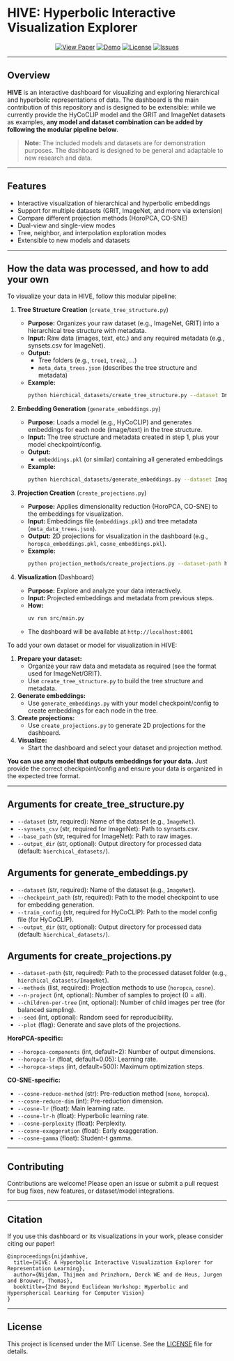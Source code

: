 # HIVE: Hyperbolic Interactive Visualization Explorer

<p align="center">
  <a href="https://openreview.net/pdf?id=D9LlujFg7d" target="_blank"><img src="https://img.shields.io/badge/View%20Paper-OpenReview-blue" alt="View Paper"></a>
  <a href="./HIVE_demo.mp4"><img src="https://img.shields.io/badge/Demo-Video-green" alt="Demo"></a>
  <a href="LICENSE"><img src="https://img.shields.io/badge/License-MIT-lightgrey.svg" alt="License"></a>
  <a href="https://github.com/thijmennijdam/HIVE/issues"><img src="https://img.shields.io/badge/Issues-Report%20Issue-red" alt="Issues"></a>
</p>

---

## Overview

**HIVE** is an interactive dashboard for visualizing and exploring hierarchical and hyperbolic representations of data. The dashboard is the main contribution of this repository and is designed to be extensible: while we currently provide the HyCoCLIP model and the GRIT and ImageNet datasets as examples, **any model and dataset combination can be added by following the modular pipeline below**.

> **Note:** The included models and datasets are for demonstration purposes. The dashboard is designed to be general and adaptable to new research and data.

---

## Features
- Interactive visualization of hierarchical and hyperbolic embeddings
- Support for multiple datasets (GRIT, ImageNet, and more via extension)
- Compare different projection methods (HoroPCA, CO-SNE)
- Dual-view and single-view modes
- Tree, neighbor, and interpolation exploration modes
- Extensible to new models and datasets

---

## How the data was processed, and how to add your own

To visualize your data in HIVE, follow this modular pipeline:

1. **Tree Structure Creation** (`create_tree_structure.py`)
   - **Purpose:** Organizes your raw dataset (e.g., ImageNet, GRIT) into a hierarchical tree structure with metadata.
   - **Input:** Raw data (images, text, etc.) and any required metadata (e.g., synsets.csv for ImageNet).
   - **Output:**
     - Tree folders (e.g., `tree1`, `tree2`, ...)
     - `meta_data_trees.json` (describes the tree structure and metadata)
   - **Example:**
     ```bash
     python hierchical_datasets/create_tree_structure.py --dataset ImageNet --synsets_csv <PATH_TO_SYNSETS_CSV> --base_path <PATH_TO_RAW_IMAGES> --output_dir hierchical_datasets
     ```

2. **Embedding Generation** (`generate_embeddings.py`)
   - **Purpose:** Loads a model (e.g., HyCoCLIP) and generates embeddings for each node (image/text) in the tree structure.
   - **Input:** The tree structure and metadata created in step 1, plus your model checkpoint/config.
   - **Output:**
     - `embeddings.pkl` (or similar) containing all generated embeddings
   - **Example:**
     ```bash
     python hierchical_datasets/generate_embeddings.py --dataset ImageNet --checkpoint_path <MODEL_CHECKPOINT> --train_config <CONFIG_PATH> --output_dir hierchical_datasets
     ```

3. **Projection Creation** (`create_projections.py`)
   - **Purpose:** Applies dimensionality reduction (HoroPCA, CO-SNE) to the embeddings for visualization.
   - **Input:** Embeddings file (`embeddings.pkl`) and tree metadata (`meta_data_trees.json`).
   - **Output:** 2D projections for visualization in the dashboard (e.g., `horopca_embeddings.pkl`, `cosne_embeddings.pkl`).
   - **Example:**
     ```bash
     python projection_methods/create_projections.py --dataset-path hierchical_datasets/ImageNet --methods horopca cosne
     ```

4. **Visualization** (Dashboard)
   - **Purpose:** Explore and analyze your data interactively.
   - **Input:** Projected embeddings and metadata from previous steps.
   - **How:**
     ```bash
     uv run src/main.py
     ```
   - The dashboard will be available at `http://localhost:8081`


To add your own dataset or model for visualization in HIVE:

1. **Prepare your dataset:**
   - Organize your raw data and metadata as required (see the format used for ImageNet/GRIT).
   - Use `create_tree_structure.py` to build the tree structure and metadata.
2. **Generate embeddings:**
   - Use `generate_embeddings.py` with your model checkpoint/config to create embeddings for each node in the tree.
3. **Create projections:**
   - Use `create_projections.py` to generate 2D projections for the dashboard.
4. **Visualize:**
   - Start the dashboard and select your dataset and projection method.

**You can use any model that outputs embeddings for your data.** Just provide the correct checkpoint/config and ensure your data is organized in the expected tree format.

---

## Arguments for create_tree_structure.py
- `--dataset` (str, required): Name of the dataset (e.g., `ImageNet`).
- `--synsets_csv` (str, required for ImageNet): Path to synsets.csv.
- `--base_path` (str, required for ImageNet): Path to raw images.
- `--output_dir` (str, optional): Output directory for processed data (default: `hierchical_datasets/`).

## Arguments for generate_embeddings.py
- `--dataset` (str, required): Name of the dataset (e.g., `ImageNet`).
- `--checkpoint_path` (str, required): Path to the model checkpoint to use for embedding generation.
- `--train_config` (str, required for HyCoCLIP): Path to the model config file (for HyCoCLIP).
- `--output_dir` (str, optional): Output directory for processed data (default: `hierchical_datasets/`).

## Arguments for create_projections.py
- `--dataset-path` (str, required): Path to the processed dataset folder (e.g., `hierchical_datasets/ImageNet`).
- `--methods` (list, required): Projection methods to use (`horopca`, `cosne`).
- `--n-project` (int, optional): Number of samples to project (0 = all).
- `--children-per-tree` (int, optional): Number of child images per tree (for balanced sampling).
- `--seed` (int, optional): Random seed for reproducibility.
- `--plot` (flag): Generate and save plots of the projections.

**HoroPCA-specific:**
- `--horopca-components` (int, default=2): Number of output dimensions.
- `--horopca-lr` (float, default=0.05): Learning rate.
- `--horopca-steps` (int, default=500): Maximum optimization steps.

**CO-SNE-specific:**
- `--cosne-reduce-method` (str): Pre-reduction method (`none`, `horopca`).
- `--cosne-reduce-dim` (int): Pre-reduction dimension.
- `--cosne-lr` (float): Main learning rate.
- `--cosne-lr-h` (float): Hyperbolic learning rate.
- `--cosne-perplexity` (float): Perplexity.
- `--cosne-exaggeration` (float): Early exaggeration.
- `--cosne-gamma` (float): Student-t gamma.

---

## Contributing
Contributions are welcome! Please open an issue or submit a pull request for bug fixes, new features, or dataset/model integrations.

---

## Citation
If you use this dashboard or its visualizations in your work, please consider citing our paper!

```
@inproceedings{nijdamhive,
  title={HIVE: A Hyperbolic Interactive Visualization Explorer for Representation Learning},
  author={Nijdam, Thijmen and Prinzhorn, Derck WE and de Heus, Jurgen and Brouwer, Thomas},
  booktitle={2nd Beyond Euclidean Workshop: Hyperbolic and Hyperspherical Learning for Computer Vision}
}
```

---

## License
This project is licensed under the MIT License. See the [LICENSE](LICENSE) file for details.
